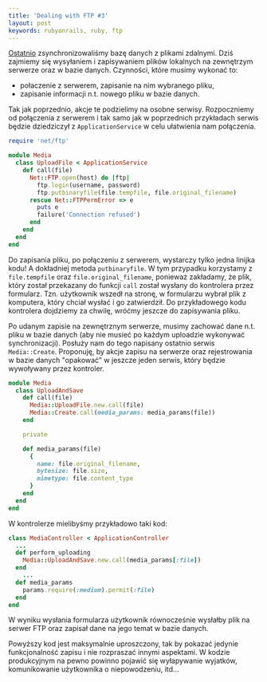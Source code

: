 ```yaml
---
title: 'Dealing with FTP #3'
layout: post
keywords: rubyonrails, ruby, ftp
---
```


[Ostatnio](/2019/dealing-with-ftp-2/) zsynchronizowaliśmy bazę danych z plikami zdalnymi. Dziś zajmiemy się wysyłaniem i zapisywaniem plików lokalnych na zewnętrzym serwerze oraz w bazie danych.
Czynności, które musimy wykonać to:
- połaczenie z serwerem, zapisanie na nim wybranego pliku,
- zapisanie informacji n.t. nowego pliku w bazie danych.

Tak jak poprzednio, akcje te podzielimy na osobne serwisy. Rozpoczniemy od połączenia z serwerem i tak samo jak w poprzednich przykładach serwis będzie dziedziczył z `ApplicationService` w celu ułatwienia nam połączenia.
```ruby
require 'net/ftp'

module Media
  class UploadFile < ApplicationService
    def call(file)
      Net::FTP.open(host) do |ftp|
        ftp.login(username, password)
        ftp.putbinaryfile(file.tempfile, file.original_filename)
      rescue Net::FTPPermError => e
        puts e
        failure('Connection refused')
      end
    end
  end
end
```
Do zapisania pliku, po połączeniu z serwerem, wystarczy tylko jedna linijka kodu! A dokładniej metoda `putbinaryfile`. W tym przypadku korzystamy z `file.tempfile` oraz `file.original_filename`, ponieważ zakładamy, że plik, który został przekazany do funkcji `call` został wysłany do kontrolera przez formularz. Tzn. użytkownik wszedł na stronę, w formularzu wybrał plik z komputera, który chciał wysłać i go zatwierdził. Do przykładowego kodu kontrolera dojdziemy za chwilę, wróćmy jeszcze do zapisywania pliku.  

Po udanym zapisie na zewnętrznym serwerze, musimy zachować dane n.t. pliku w  bazie danych (aby nie musieć po każdym uploadzie wykonywać synchronizacji). Posłuży nam do tego napisany ostatnio serwis `Media::Create`.  Proponuję, by akcje zapisu na serwerze oraz rejestrowania w bazie danych "opakować" w jeszcze jeden serwis, który będzie wywoływany przez kontroler.
```ruby
module Media
  class UploadAndSave
    def call(file)
      Media::UploadFile.new.call(file)
      Media::Create.call(media_params: media_params(file)) 
    end

    private

    def media_params(file)
      {
        name: file.original_filename,
        bytesize: file.size,
        mimetype: file.content_type
      }
    end
  end
end
```

W kontrolerze mielibyśmy przykładowo taki kod:
```ruby
class MediaController < ApplicationController
  ...
  def perform_uploading
    Media::UploadAndSave.new.call(media_params[:file])
  end
	...
  def media_params
    params.require(:medium).permit(:file)
  end
end
```
W wyniku wysłania formularza użytkownik równocześnie wysłałby plik na serwer FTP oraz zapisał dane na jego temat w bazie danych.


Powyższy kod jest maksymalnie uproszczony, tak by pokazać jedynie funkcjonalność zapisu i nie rozpraszać innymi aspektami. W kodzie produkcyjnym na pewno powinno pojawić się wyłapywanie wyjatków, komunikowanie użytkownika o niepowodzeniu, itd...